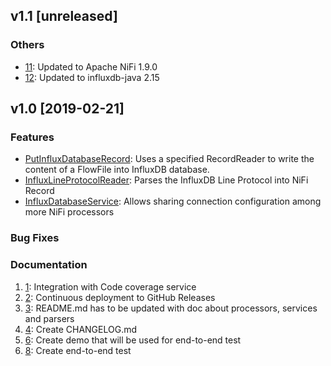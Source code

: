 ## v1.1 [unreleased]

### Others
* [11](https://github.com/bonitoo-io/nifi-influxdb-bundle/issues/11): Updated to Apache NiFi 1.9.0
* [12](https://github.com/bonitoo-io/nifi-influxdb-bundle/issues/13): Updated to influxdb-java 2.15

## v1.0 [2019-02-21]

### Features
* [PutInfluxDatabaseRecord](https://github.com/bonitoo-io/nifi-influxdb-bundle#putinfluxdatabaserecord): Uses a specified RecordReader to write the content of a FlowFile into InfluxDB database.
* [InfluxLineProtocolReader](https://github.com/bonitoo-io/nifi-influxdb-bundle#influxlineprotocolreader): Parses the InfluxDB Line Protocol into NiFi Record
* [InfluxDatabaseService](https://github.com/bonitoo-io/nifi-influxdb-bundle#influxdatabaseservice): Allows sharing connection configuration among more NiFi processors

### Bug Fixes

### Documentation
1. [1](https://github.com/bonitoo-io/nifi-influxdb-bundle/issues/1): Integration with Code coverage service
1. [2](https://github.com/bonitoo-io/nifi-influxdb-bundle/issues/2): Continuous deployment to GitHub Releases
1. [3](https://github.com/bonitoo-io/nifi-influxdb-bundle/issues/3): README.md has to be updated with doc about processors, services and parsers
1. [4](https://github.com/bonitoo-io/nifi-influxdb-bundle/issues/4): Create CHANGELOG.md
1. [6](https://github.com/bonitoo-io/nifi-influxdb-bundle/issues/6): Create demo that will be used for end-to-end test
1. [8](https://github.com/bonitoo-io/nifi-influxdb-bundle/issues/8): Create end-to-end test

